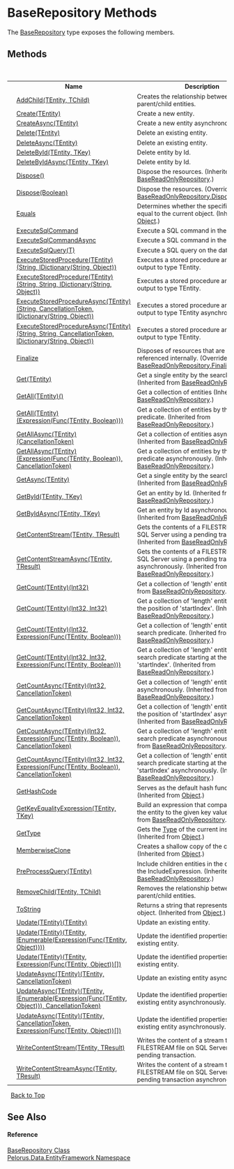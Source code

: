 # BaseRepository Methods
 

The <a href="D8FCD057">BaseRepository</a> type exposes the following members.


## Methods
&nbsp;<table><tr><th></th><th>Name</th><th>Description</th></tr><tr><td>![Protected method](media/protmethod.gif "Protected method")</td><td><a href="ABFE2026">AddChild(TEntity, TChild)</a></td><td>
Creates the relationship between parent/child entities.</td></tr><tr><td>![Public method](media/pubmethod.gif "Public method")</td><td><a href="43B72293">Create(TEntity)</a></td><td>
Create a new entity.</td></tr><tr><td>![Public method](media/pubmethod.gif "Public method")</td><td><a href="9A57D572">CreateAsync(TEntity)</a></td><td>
Create a new entity asynchronously.</td></tr><tr><td>![Public method](media/pubmethod.gif "Public method")</td><td><a href="402E154D">Delete(TEntity)</a></td><td>
Delete an existing entity.</td></tr><tr><td>![Public method](media/pubmethod.gif "Public method")</td><td><a href="81AC5B79">DeleteAsync(TEntity)</a></td><td>
Delete an existing entity.</td></tr><tr><td>![Public method](media/pubmethod.gif "Public method")</td><td><a href="E65614A3">DeleteById(TEntity, TKey)</a></td><td>
Delete entity by Id.</td></tr><tr><td>![Public method](media/pubmethod.gif "Public method")</td><td><a href="3FA53E6F">DeleteByIdAsync(TEntity, TKey)</a></td><td>
Delete entity by Id.</td></tr><tr><td>![Public method](media/pubmethod.gif "Public method")</td><td><a href="9976FC0D">Dispose()</a></td><td>
Dispose the resources.
 (Inherited from <a href="7A83640C">BaseReadOnlyRepository</a>.)</td></tr><tr><td>![Protected method](media/protmethod.gif "Protected method")</td><td><a href="5D12F4F9">Dispose(Boolean)</a></td><td>
Dispose the resources.
 (Overrides <a href="F5368E46">BaseReadOnlyRepository.Dispose(Boolean)</a>.)</td></tr><tr><td>![Public method](media/pubmethod.gif "Public method")</td><td><a href="http://msdn2.microsoft.com/en-us/library/bsc2ak47" target="_blank">Equals</a></td><td>
Determines whether the specified object is equal to the current object.
 (Inherited from <a href="http://msdn2.microsoft.com/en-us/library/e5kfa45b" target="_blank">Object</a>.)</td></tr><tr><td>![Protected method](media/protmethod.gif "Protected method")</td><td><a href="DF1A65AF">ExecuteSqlCommand</a></td><td>
Execute a SQL command in the database.</td></tr><tr><td>![Protected method](media/protmethod.gif "Protected method")</td><td><a href="9E563622">ExecuteSqlCommandAsync</a></td><td>
Execute a SQL command in the database.</td></tr><tr><td>![Protected method](media/protmethod.gif "Protected method")</td><td><a href="F8145235">ExecuteSqlQuery(T)</a></td><td>
Execute a SQL query on the database.</td></tr><tr><td>![Public method](media/pubmethod.gif "Public method")</td><td><a href="515E06D1">ExecuteStoredProcedure(TEntity)(String, IDictionary(String, Object))</a></td><td>
Executes a stored procedure and maps the output to type TEntity.</td></tr><tr><td>![Public method](media/pubmethod.gif "Public method")</td><td><a href="E39A9154">ExecuteStoredProcedure(TEntity)(String, String, IDictionary(String, Object))</a></td><td>
Executes a stored procedure and maps the output to type TEntity.</td></tr><tr><td>![Public method](media/pubmethod.gif "Public method")</td><td><a href="C8EA17FB">ExecuteStoredProcedureAsync(TEntity)(String, CancellationToken, IDictionary(String, Object))</a></td><td>
Executes a stored procedure and maps the output to type TEntity asynchronously.</td></tr><tr><td>![Public method](media/pubmethod.gif "Public method")</td><td><a href="A351C6D0">ExecuteStoredProcedureAsync(TEntity)(String, String, CancellationToken, IDictionary(String, Object))</a></td><td>
Executes a stored procedure and maps the output to type TEntity.</td></tr><tr><td>![Protected method](media/protmethod.gif "Protected method")</td><td><a href="80AC5908">Finalize</a></td><td>
Disposes of resources that are only referenced internally.
 (Overrides <a href="5DE7E33A">BaseReadOnlyRepository.Finalize()</a>.)</td></tr><tr><td>![Public method](media/pubmethod.gif "Public method")</td><td><a href="55684C">Get(TEntity)</a></td><td>
Get a single entity by the search predicate.
 (Inherited from <a href="7A83640C">BaseReadOnlyRepository</a>.)</td></tr><tr><td>![Public method](media/pubmethod.gif "Public method")</td><td><a href="8EF78AAE">GetAll(TEntity)()</a></td><td>
Get a collection of entities
 (Inherited from <a href="7A83640C">BaseReadOnlyRepository</a>.)</td></tr><tr><td>![Public method](media/pubmethod.gif "Public method")</td><td><a href="C813519">GetAll(TEntity)(Expression(Func(TEntity, Boolean)))</a></td><td>
Get a collection of entities by the search predicate.
 (Inherited from <a href="7A83640C">BaseReadOnlyRepository</a>.)</td></tr><tr><td>![Public method](media/pubmethod.gif "Public method")</td><td><a href="BA6D0396">GetAllAsync(TEntity)(CancellationToken)</a></td><td>
Get a collection of entities asynchronously.
 (Inherited from <a href="7A83640C">BaseReadOnlyRepository</a>.)</td></tr><tr><td>![Public method](media/pubmethod.gif "Public method")</td><td><a href="F11917C">GetAllAsync(TEntity)(Expression(Func(TEntity, Boolean)), CancellationToken)</a></td><td>
Get a collection of entities by the search predicate asynchronously.
 (Inherited from <a href="7A83640C">BaseReadOnlyRepository</a>.)</td></tr><tr><td>![Public method](media/pubmethod.gif "Public method")</td><td><a href="F289025">GetAsync(TEntity)</a></td><td>
Get a single entity by the search predicate.
 (Inherited from <a href="7A83640C">BaseReadOnlyRepository</a>.)</td></tr><tr><td>![Public method](media/pubmethod.gif "Public method")</td><td><a href="FC25E73E">GetById(TEntity, TKey)</a></td><td>
Get an entity by Id.
 (Inherited from <a href="7A83640C">BaseReadOnlyRepository</a>.)</td></tr><tr><td>![Public method](media/pubmethod.gif "Public method")</td><td><a href="DE2815BC">GetByIdAsync(TEntity, TKey)</a></td><td>
Get an entity by Id asynchronously.
 (Inherited from <a href="7A83640C">BaseReadOnlyRepository</a>.)</td></tr><tr><td>![Protected method](media/protmethod.gif "Protected method")</td><td><a href="6C6045DE">GetContentStream(TEntity, TResult)</a></td><td>
Gets the contents of a FILESTREAM file from SQL Server using a pending transaction.
 (Inherited from <a href="7A83640C">BaseReadOnlyRepository</a>.)</td></tr><tr><td>![Protected method](media/protmethod.gif "Protected method")</td><td><a href="C427B0B7">GetContentStreamAsync(TEntity, TResult)</a></td><td>
Gets the contents of a FILESTREAM file from SQL Server using a pending transaction asynchronously.
 (Inherited from <a href="7A83640C">BaseReadOnlyRepository</a>.)</td></tr><tr><td>![Public method](media/pubmethod.gif "Public method")</td><td><a href="820948D9">GetCount(TEntity)(Int32)</a></td><td>
Get a collection of 'length' entities.
 (Inherited from <a href="7A83640C">BaseReadOnlyRepository</a>.)</td></tr><tr><td>![Public method](media/pubmethod.gif "Public method")</td><td><a href="374B8B71">GetCount(TEntity)(Int32, Int32)</a></td><td>
Get a collection of 'length' entities starting at the position of 'startIndex'.
 (Inherited from <a href="7A83640C">BaseReadOnlyRepository</a>.)</td></tr><tr><td>![Public method](media/pubmethod.gif "Public method")</td><td><a href="7C9A74A7">GetCount(TEntity)(Int32, Expression(Func(TEntity, Boolean)))</a></td><td>
Get a collection of 'length' entities by the search predicate.
 (Inherited from <a href="7A83640C">BaseReadOnlyRepository</a>.)</td></tr><tr><td>![Public method](media/pubmethod.gif "Public method")</td><td><a href="1F41E942">GetCount(TEntity)(Int32, Int32, Expression(Func(TEntity, Boolean)))</a></td><td>
Get a collection of 'length' entities by the search predicate starting at the position of 'startIndex'.
 (Inherited from <a href="7A83640C">BaseReadOnlyRepository</a>.)</td></tr><tr><td>![Public method](media/pubmethod.gif "Public method")</td><td><a href="B80FDD23">GetCountAsync(TEntity)(Int32, CancellationToken)</a></td><td>
Get a collection of 'length' entities asynchronously.
 (Inherited from <a href="7A83640C">BaseReadOnlyRepository</a>.)</td></tr><tr><td>![Public method](media/pubmethod.gif "Public method")</td><td><a href="CED9DD23">GetCountAsync(TEntity)(Int32, Int32, CancellationToken)</a></td><td>
Get a collection of 'length' entities starting at the position of 'startIndex' asynchronously.
 (Inherited from <a href="7A83640C">BaseReadOnlyRepository</a>.)</td></tr><tr><td>![Public method](media/pubmethod.gif "Public method")</td><td><a href="4374DD23">GetCountAsync(TEntity)(Int32, Expression(Func(TEntity, Boolean)), CancellationToken)</a></td><td>
Get a collection of 'length' entities by the search predicate asynchronously.
 (Inherited from <a href="7A83640C">BaseReadOnlyRepository</a>.)</td></tr><tr><td>![Public method](media/pubmethod.gif "Public method")</td><td><a href="8ED93E00">GetCountAsync(TEntity)(Int32, Int32, Expression(Func(TEntity, Boolean)), CancellationToken)</a></td><td>
Get a collection of 'length' entities by the search predicate starting at the position of 'startIndex' asynchronously.
 (Inherited from <a href="7A83640C">BaseReadOnlyRepository</a>.)</td></tr><tr><td>![Public method](media/pubmethod.gif "Public method")</td><td><a href="http://msdn2.microsoft.com/en-us/library/zdee4b3y" target="_blank">GetHashCode</a></td><td>
Serves as the default hash function.
 (Inherited from <a href="http://msdn2.microsoft.com/en-us/library/e5kfa45b" target="_blank">Object</a>.)</td></tr><tr><td>![Protected method](media/protmethod.gif "Protected method")</td><td><a href="C7163D08">GetKeyEqualityExpression(TEntity, TKey)</a></td><td>
Build an expression that compares the Id of the entity to the given key value.
 (Inherited from <a href="7A83640C">BaseReadOnlyRepository</a>.)</td></tr><tr><td>![Public method](media/pubmethod.gif "Public method")</td><td><a href="http://msdn2.microsoft.com/en-us/library/dfwy45w9" target="_blank">GetType</a></td><td>
Gets the <a href="http://msdn2.microsoft.com/en-us/library/42892f65" target="_blank">Type</a> of the current instance.
 (Inherited from <a href="http://msdn2.microsoft.com/en-us/library/e5kfa45b" target="_blank">Object</a>.)</td></tr><tr><td>![Protected method](media/protmethod.gif "Protected method")</td><td><a href="http://msdn2.microsoft.com/en-us/library/57ctke0a" target="_blank">MemberwiseClone</a></td><td>
Creates a shallow copy of the current <a href="http://msdn2.microsoft.com/en-us/library/e5kfa45b" target="_blank">Object</a>.
 (Inherited from <a href="http://msdn2.microsoft.com/en-us/library/e5kfa45b" target="_blank">Object</a>.)</td></tr><tr><td>![Protected method](media/protmethod.gif "Protected method")</td><td><a href="FEA7EED">PreProcessQuery(TEntity)</a></td><td>
Include children entities in the query using the IncludeExpression.
 (Inherited from <a href="7A83640C">BaseReadOnlyRepository</a>.)</td></tr><tr><td>![Protected method](media/protmethod.gif "Protected method")</td><td><a href="94A08511">RemoveChild(TEntity, TChild)</a></td><td>
Removes the relationship between parent/child entities.</td></tr><tr><td>![Public method](media/pubmethod.gif "Public method")</td><td><a href="http://msdn2.microsoft.com/en-us/library/7bxwbwt2" target="_blank">ToString</a></td><td>
Returns a string that represents the current object.
 (Inherited from <a href="http://msdn2.microsoft.com/en-us/library/e5kfa45b" target="_blank">Object</a>.)</td></tr><tr><td>![Public method](media/pubmethod.gif "Public method")</td><td><a href="83A13D5A">Update(TEntity)(TEntity)</a></td><td>
Update an existing entity.</td></tr><tr><td>![Public method](media/pubmethod.gif "Public method")</td><td><a href="A3DB85B9">Update(TEntity)(TEntity, IEnumerable(Expression(Func(TEntity, Object))))</a></td><td>
Update the identified properties on an existing entity.</td></tr><tr><td>![Public method](media/pubmethod.gif "Public method")</td><td><a href="A3DB85B8">Update(TEntity)(TEntity, Expression(Func(TEntity, Object))[])</a></td><td>
Update the identified properties on an existing entity.</td></tr><tr><td>![Public method](media/pubmethod.gif "Public method")</td><td><a href="89D0F195">UpdateAsync(TEntity)(TEntity, CancellationToken)</a></td><td>
Update an existing entity asynchronously.</td></tr><tr><td>![Public method](media/pubmethod.gif "Public method")</td><td><a href="57591334">UpdateAsync(TEntity)(TEntity, IEnumerable(Expression(Func(TEntity, Object))), CancellationToken)</a></td><td>
Update the identified properties on an existing entity asynchronously.</td></tr><tr><td>![Public method](media/pubmethod.gif "Public method")</td><td><a href="89D1F195">UpdateAsync(TEntity)(TEntity, CancellationToken, Expression(Func(TEntity, Object))[])</a></td><td>
Update the identified properties on an existing entity asynchronously.</td></tr><tr><td>![Protected method](media/protmethod.gif "Protected method")</td><td><a href="2F35C58E">WriteContentStream(TEntity, TResult)</a></td><td>
Writes the content of a stream to a FILESTREAM file on SQL Server using a pending transaction.</td></tr><tr><td>![Protected method](media/protmethod.gif "Protected method")</td><td><a href="842517">WriteContentStreamAsync(TEntity, TResult)</a></td><td>
Writes the content of a stream to a FILESTREAM file on SQL Server using a pending transaction asynchronously.</td></tr></table>&nbsp;
<a href="#baserepository-methods">Back to Top</a>

## See Also


#### Reference
<a href="D8FCD057">BaseRepository Class</a><br /><a href="55312241">Pelorus.Data.EntityFramework Namespace</a><br />